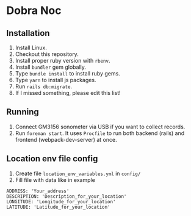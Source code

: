 # Dobra Noc

## Installation

1. Install Linux.
2. Checkout this repository.
3. Install proper ruby version with `rbenv`.
4. Install `bundler` gem globally.
5. Type `bundle install` to install ruby gems.
6. Type `yarn` to install js packages.
7. Run `rails db:migrate`.
8. If I missed something, please edit this list!

## Running

1. Connect GM3156 sonometer via USB if you want to collect records.
2. Run `foreman start`. It uses `Procfile` to run both backend (rails) and frontend (webpack-dev-server) at once.

## Location env file config

1. Create file `location_env_variables.yml` in `config/`
2. Fill file with data like in example

```
ADDRESS: 'Your_address'
DESCRIPTION: 'Description_for_your_location'
LONGITUDE: 'Longitude_for_your_location'
LATITUDE: 'Latitude_for_your_location'
```
